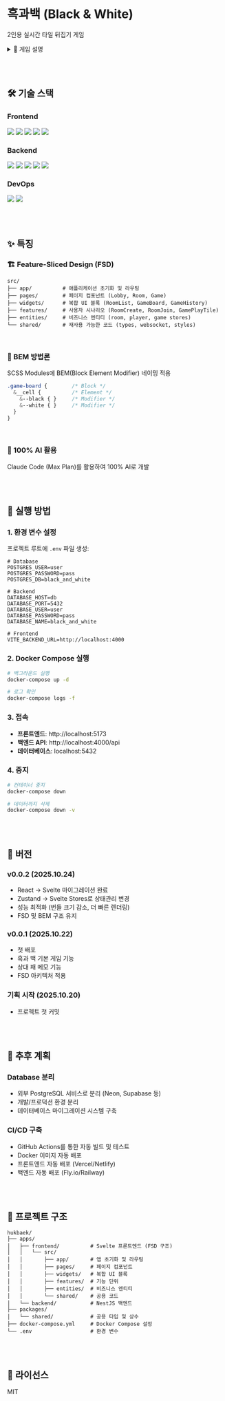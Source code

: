 # 흑과백 (Black & White)

2인용 실시간 타일 뒤집기 게임


<details>
<summary>📖 게임 설명</summary>

## 게임 규칙

**흑과백**은 두 명의 플레이어가 실시간으로 대결하는 전략 타일 게임입니다.

### 기본 규칙
1. 각 플레이어는 흑색 또는 백색 진영을 맡습니다
2. 두 플레이어가 번갈아가며 타일을 뒤집습니다
3. 각 라운드마다 자신의 색깔 타일이 많으면 승리
4. 총 5라운드 진행
5. 최종적으로 더 많은 라운드를 이긴 플레이어가 승리

### 게임 플레이
- WebSocket 기반 실시간 대전
- 로비에서 방 생성 또는 참여
- 준비 완료 후 자동 게임 시작
- 상대방 패 메모 기능 제공

</details>

<br><br>

## 🛠️ 기술 스택

### Frontend
<p>
  <img src="https://img.shields.io/badge/Svelte-FF3E00?style=flat&logo=Svelte&logoColor=white">
  <img src="https://img.shields.io/badge/TypeScript-3178C6?style=flat&logo=TypeScript&logoColor=white">
  <img src="https://img.shields.io/badge/Vite-646CFF?style=flat&logo=Vite&logoColor=white">
  <img src="https://img.shields.io/badge/SCSS-CC6699?style=flat&logo=Sass&logoColor=white">
  <img src="https://img.shields.io/badge/Socket.io-010101?style=flat&logo=Socket.io&logoColor=white">
</p>

### Backend
<p>
  <img src="https://img.shields.io/badge/NestJS-E0234E?style=flat&logo=NestJS&logoColor=white">
  <img src="https://img.shields.io/badge/TypeScript-3178C6?style=flat&logo=TypeScript&logoColor=white">
  <img src="https://img.shields.io/badge/Socket.io-010101?style=flat&logo=Socket.io&logoColor=white">
  <img src="https://img.shields.io/badge/TypeORM-FE0803?style=flat&logo=TypeORM&logoColor=white">
  <img src="https://img.shields.io/badge/PostgreSQL-4169E1?style=flat&logo=PostgreSQL&logoColor=white">
</p>

### DevOps
<p>
  <img src="https://img.shields.io/badge/Docker-2496ED?style=flat&logo=Docker&logoColor=white">
  <img src="https://img.shields.io/badge/pnpm-F69220?style=flat&logo=pnpm&logoColor=white">
</p>

<br><br>

## ✨ 특징

### 🏗️ Feature-Sliced Design (FSD)
```
src/
├── app/          # 애플리케이션 초기화 및 라우팅
├── pages/        # 페이지 컴포넌트 (Lobby, Room, Game)
├── widgets/      # 복합 UI 블록 (RoomList, GameBoard, GameHistory)
├── features/     # 사용자 시나리오 (RoomCreate, RoomJoin, GamePlayTile)
├── entities/     # 비즈니스 엔티티 (room, player, game stores)
└── shared/       # 재사용 가능한 코드 (types, websocket, styles)
```

<br>


### 🎨 BEM 방법론
SCSS Modules에 BEM(Block Element Modifier) 네이밍 적용
```scss
.game-board {        /* Block */
  &__cell {          /* Element */
    &--black { }     /* Modifier */
    &--white { }     /* Modifier */
  }
}
```

<br>

### 🤖 100% AI 활용
Claude Code (Max Plan)를 활용하여 100% AI로 개발

<br><br>

## 🚀 실행 방법

### 1. 환경 변수 설정
프로젝트 루트에 `.env` 파일 생성:
```env
# Database
POSTGRES_USER=user
POSTGRES_PASSWORD=pass
POSTGRES_DB=black_and_white

# Backend
DATABASE_HOST=db
DATABASE_PORT=5432
DATABASE_USER=user
DATABASE_PASSWORD=pass
DATABASE_NAME=black_and_white

# Frontend
VITE_BACKEND_URL=http://localhost:4000
```

### 2. Docker Compose 실행
```bash
# 백그라운드 실행
docker-compose up -d

# 로그 확인
docker-compose logs -f
```

### 3. 접속
- **프론트엔드**: http://localhost:5173
- **백엔드 API**: http://localhost:4000/api
- **데이터베이스**: localhost:5432

### 4. 중지
```bash
# 컨테이너 중지
docker-compose down

# 데이터까지 삭제
docker-compose down -v
```

<br><br>

## 📌 버전

### v0.0.2 (2025.10.24)
- React → Svelte 마이그레이션 완료
- Zustand → Svelte Stores로 상태관리 변경
- 성능 최적화 (번들 크기 감소, 더 빠른 렌더링)
- FSD 및 BEM 구조 유지

### v0.0.1 (2025.10.22)
- 첫 배포
- 흑과 백 기본 게임 기능
- 상대 패 메모 기능
- FSD 아키텍처 적용

### 기획 시작 (2025.10.20)
- 프로젝트 첫 커밋

<br><br>

## 🔮 추후 계획

### Database 분리
- 외부 PostgreSQL 서비스로 분리 (Neon, Supabase 등)
- 개발/프로덕션 환경 분리
- 데이터베이스 마이그레이션 시스템 구축

### CI/CD 구축
- GitHub Actions를 통한 자동 빌드 및 테스트
- Docker 이미지 자동 배포
- 프론트엔드 자동 배포 (Vercel/Netlify)
- 백엔드 자동 배포 (Fly.io/Railway)

<br><br>

## 📂 프로젝트 구조

```
hukbaek/
├── apps/
│   ├── frontend/          # Svelte 프론트엔드 (FSD 구조)
│   │   └── src/
│   │       ├── app/       # 앱 초기화 및 라우팅
│   │       ├── pages/     # 페이지 컴포넌트
│   │       ├── widgets/   # 복합 UI 블록
│   │       ├── features/  # 기능 단위
│   │       ├── entities/  # 비즈니스 엔티티
│   │       └── shared/    # 공용 코드
│   └── backend/           # NestJS 백엔드
├── packages/
│   └── shared/            # 공용 타입 및 상수
├── docker-compose.yml     # Docker Compose 설정
└── .env                   # 환경 변수
```

<br><br>

## 📝 라이선스

MIT
